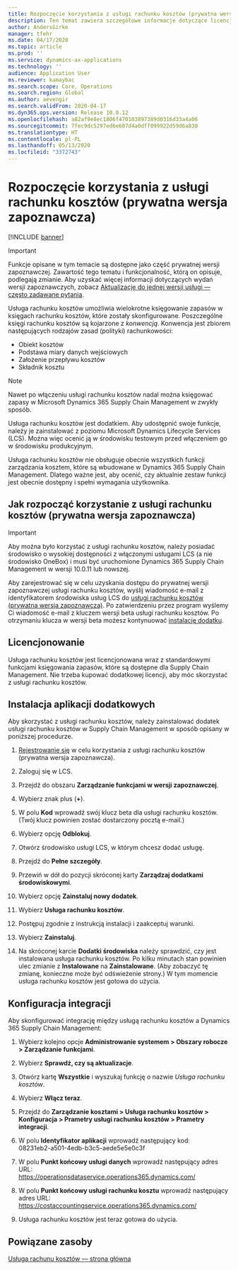 ```yaml
---
title: Rozpoczęcie korzystania z usługi rachunku kosztów (prywatna wersja zapoznawcza)
description: Ten temat zawiera szczegółowe informacje dotyczące licencjonowania i instrukcje dotyczące instalacji dla usługi rachunku kosztów.
author: AndersGirke
manager: tfehr
ms.date: 04/17/2020
ms.topic: article
ms.prod: ''
ms.service: dynamics-ax-applications
ms.technology: ''
audience: Application User
ms.reviewer: kamaybac
ms.search.scope: Core, Operations
ms.search.region: Global
ms.author: aevengir
ms.search.validFrom: 2020-04-17
ms.dyn365.ops.version: Release 10.0.12
ms.openlocfilehash: a82af9e8ec1806f470103897389d0316d33a4a06
ms.sourcegitcommit: 7fec9dc5297ed6e687d4a0dff099922d59d6a830
ms.translationtype: HT
ms.contentlocale: pl-PL
ms.lasthandoff: 05/13/2020
ms.locfileid: "3372743"
---
```

# <a name="get-started-with-the-cost-accounting-service-private-preview"></a>Rozpoczęcie korzystania z usługi rachunku kosztów (prywatna wersja zapoznawcza)

[!INCLUDE [banner](../includes/banner.md)]

> [!IMPORTANT]
> Funkcje opisane w tym temacie są dostępne jako część prywatnej wersji zapoznawczej. Zawartość tego tematu i funkcjonalność, którą on opisuje, podlegają zmianie. Aby uzyskać więcej informacji dotyczących wydań wersji zapoznawczych, zobacz [Aktualizacje do jednej wersji usługi — często zadawane pytania](../../fin-ops-core/fin-ops/get-started/one-version.md).

Usługa rachunku kosztów umożliwia wielokrotne księgowanie zapasów w księgach rachunku kosztów, które zostały skonfigurowane. Poszczególne księgi rachunku kosztów są kojarzone z *konwencją*. Konwencja jest zbiorem następujących rodzajów zasad (polityki) rachunkowości:

- Obiekt kosztów
- Podstawa miary danych wejściowych
- Założenie przepływu kosztów
- Składnik kosztu

> [!NOTE]
> Nawet po włączeniu usługi rachunku kosztów nadal można księgować zapasy w Microsoft Dynamics 365 Supply Chain Management w zwykły sposób.

Usługa rachunku kosztów jest dodatkiem. Aby udostępnić swoje funkcje, należy je zainstalować z poziomu Microsoft Dynamics Lifecycle Services (LCS). Można więc ocenić ją w środowisku testowym przed włączeniem go w środowisku produkcyjnym.

Usługa rachunku kosztów nie obsługuje obecnie wszystkich funkcji zarządzania kosztem, które są wbudowane w Dynamics 365 Supply Chain Management. Dlatego ważne jest, aby ocenić, czy aktualnie zestaw funkcji jest obecnie dostępny i spełni wymagania użytkownika.

## <a name="how-to-get-the-cost-accounting-service-private-preview"></a><a name="sign-up"></a>Jak rozpocząć korzystanie z usługi rachunku kosztów (prywatna wersja zapoznawcza)

> [!IMPORTANT]
> Aby można było korzystać z usługi rachunku kosztów, należy posiadać środowisko o wysokiej dostępności z włączonymi usługami LCS (a nie środowisko OneBox) i musi być uruchomione Dynamics 365 Supply Chain Management w wersji 10.0.11 lub nowszej.

Aby zarejestrować się w celu uzyskania dostępu do prywatnej wersji zapoznawczej usługi rachunku kosztów, wyślij wiadomość e-mail z identyfikatorem środowiska usług LCS do [usługi rachunku kosztów (prywatna wersja zapoznawcza)](mailto:aevengir@microsoft.com?subject=Cost%20accounting%20service%20%28private%20preview%29). Po zatwierdzeniu przez program wyślemy Ci wiadomość e-mail z kluczem wersji beta usługi rachunku kosztów. Po otrzymaniu klucza w wersji beta możesz kontynuować [instalację dodatku](#install).

## <a name="licensing"></a>Licencjonowanie

Usługa rachunku kosztów jest licencjonowana wraz z standardowymi funkcjami księgowania zapasów, które są dostępne dla Supply Chain Management. Nie trzeba kupować dodatkowej licencji, aby móc skorzystać z usługi rachunku kosztów.

## <a name="install-the-add-in"></a><a name="install"></a>Instalacja aplikacji dodatkowych

Aby skorzystać z usługi rachunku kosztów, należy zainstalować dodatek usługi rachunku kosztów w Supply Chain Management w sposób opisany w poniższej procedurze.

1. [Rejestrowanie się](#sign-up) w celu korzystania z usługi rachunku kosztów (prywatna wersja zapoznawcza).

1. Zaloguj się w LCS.

1. Przejdź do obszaru **Zarządzanie funkcjami w wersji zapoznawczej**.

1. Wybierz znak plus (**+**).

1. W polu **Kod** wprowadź swój klucz beta dla usługi rachunku kosztów. (Twój klucz powinien zostać dostarczony pocztą e-mail.)

1. Wybierz opcję **Odblokuj**.

1. Otwórz środowisko usługi LCS, w którym chcesz dodać usługę.

1. Przejdź do **Pełne szczegóły**.

1. Przewiń w dół do pozycji skróconej karty **Zarządzaj dodatkami środowiskowymi**.

1. Wybierz opcję **Zainstaluj nowy dodatek**.

1. Wybierz **Usługa rachunku kosztów**.

1. Postępuj zgodnie z instrukcją instalacji i zaakceptuj warunki.

1. Wybierz **Zainstaluj**.

1. Na skróconej karcie **Dodatki środowiska** należy sprawdzić, czy jest instalowana usługa rachunku kosztów. Po kilku minutach stan powinien ulec zmianie z **Instalowane** na **Zainstalowane**. (Aby zobaczyć tę zmianę, konieczne może być odświeżenie strony.) W tym momencie usługa rachunku kosztów jest gotowa do użycia.

## <a name="set-up-the-integration"></a>Konfiguracja integracji

Aby skonfigurować integrację między usługą rachunku kosztów a Dynamics 365 Supply Chain Management:

1. Wybierz kolejno opcje **Administrowanie systemem > Obszary robocze > Zarządzanie funkcjami**.

1. Wybierz **Sprawdź, czy są aktualizacje**.

1. Otwórz kartę **Wszystkie** i wyszukaj funkcję o nazwie *Usługa rachunku kosztów*.

1. Wybierz **Włącz teraz**.

1. Przejdź do **Zarządzanie kosztami > Usługa rachunku kosztów > Konfiguracja > Prametry usługi rachunku kosztów > Prametry integracji**.

1. W polu **Identyfikator aplikacji** wprowadź następujący kod:<br> 08231eb2-a501-4edb-b3c5-aede5e5e0c3f

1. W polu **Punkt końcowy usługi danych** wprowadź następujący adres URL:<br>https://operationsdataservice.operations365.dynamics.com/

1. W polu **Punkt końcowy usługi rachunku kosztu** wprowadź następujący adres URL:<br>https://costaccountingservice.operations365.dynamics.com/

1. Usługa rachunku kosztów jest teraz gotowa do użycia.

## <a name="related-resources"></a>Powiązane zasoby

[Usługa rachunu kosztów — strona główna](cost-accounting-service-home.md)
